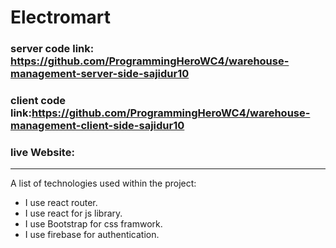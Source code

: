 # Electromart
### server code link: https://github.com/ProgrammingHeroWC4/warehouse-management-server-side-sajidur10
### client code link:https://github.com/ProgrammingHeroWC4/warehouse-management-client-side-sajidur10
### live Website: 
***
A list of technologies used within the project:
* I use react router.
* I use react for js library.
* I use Bootstrap for css framwork.
* I use firebase for authentication.